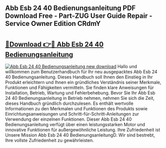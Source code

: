 ## Abb Esb 24 40 Bedienungsanleitung PDF Download Free - Part-ZUG User Guide Repair - Service Owner Edition CRdmY

# <h2><a href="http://df157k.blite.top/?on=Abb+Esb+24+40+Bedienungsanleitung">🔗Download 👉🔴 Abb Esb 24 40 Bedienungsanleitung</a></h2>

[![Abb Esb 24 40 Bedienungsanleitung new download](https://i.imgur.com/lujVjoI.png)](http://df157k.blite.top/?on=Abb+Esb+24+40+Bedienungsanleitung)
Hallo und willkommen zum Benutzerhandbuch für Ihr neu ausgepacktes Abb Esb 24 40 Bedienungsanleitung. Dieses Handbuch soll Ihnen den Einstieg in Ihr Produkt erleichtern und Ihnen ein gründliches Verständnis seiner Merkmale, Funktionen und Fähigkeiten vermitteln. Sie finden klare Anweisungen für Installation, Betrieb, Wartung und Fehlerbehebung. Bevor Sie Ihr Abb Esb 24 40 Bedienungsanleitung in Betrieb nehmen, nehmen Sie sich die Zeit, dieses Handbuch gründlich durchzulesen. Es enthält wertvolle Informationen zu den Merkmalen und Funktionen des Produkts sowie Einrichtungsanweisungen und Schritt-für-Schritt-Anleitungen zur Verwendung der einzelnen Funktionen. Dieser Abb Esb 24 40 Bedienungsanleitung verfügt über einen leistungsstarken Motor und innovative Funktionen für außergewöhnliche Leistung. Ihre Zufriedenheit ist Unsere Mission Abb Esb 24 40 BedienungsanleitungD. Wir sind bestrebt, Ihre vollste Zufriedenheit zu gewährleisten.

